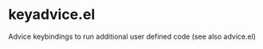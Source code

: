 keyadvice.el
============

Advice keybindings to run additional user defined code (see also advice.el)